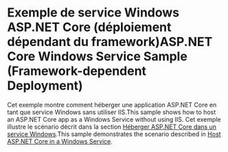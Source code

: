 # <a name="aspnet-core-windows-service-sample-framework-dependent-deployment"></a><span data-ttu-id="a52c9-101">Exemple de service Windows ASP.NET Core (déploiement dépendant du framework)</span><span class="sxs-lookup"><span data-stu-id="a52c9-101">ASP.NET Core Windows Service Sample (Framework-dependent Deployment)</span></span>

<span data-ttu-id="a52c9-102">Cet exemple montre comment héberger une application ASP.NET Core en tant que service Windows sans utiliser IIS.</span><span class="sxs-lookup"><span data-stu-id="a52c9-102">This sample shows how to host an ASP.NET Core app as a Windows Service without using IIS.</span></span> <span data-ttu-id="a52c9-103">Cet exemple illustre le scénario décrit dans la section [Héberger ASP.NET Core dans un service Windows](https://docs.microsoft.com/aspnet/core/host-and-deploy/windows-service).</span><span class="sxs-lookup"><span data-stu-id="a52c9-103">This sample demonstrates the scenario described in [Host ASP.NET Core in a Windows Service](https://docs.microsoft.com/aspnet/core/host-and-deploy/windows-service).</span></span>

